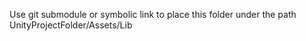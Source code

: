 Use git submodule or symbolic link to place this folder under the path UnityProjectFolder/Assets/Lib
